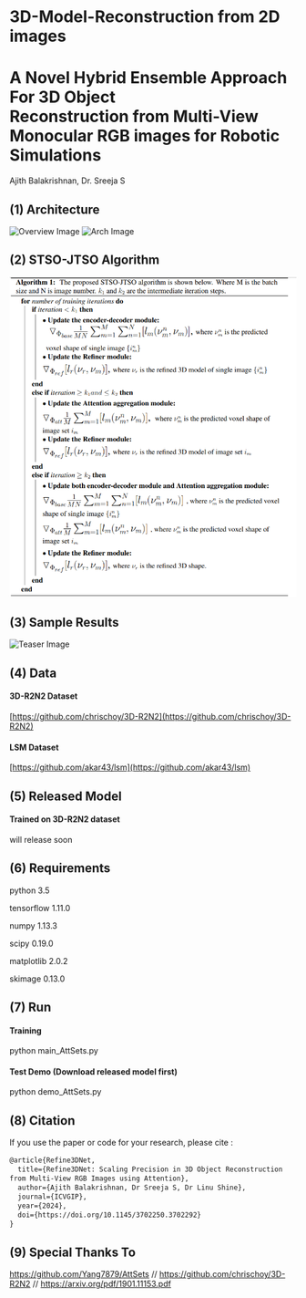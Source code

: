 # 3D-Model-Reconstruction from 2D images
# A Novel Hybrid Ensemble Approach For 3D Object <br /> Reconstruction from Multi-View Monocular RGB images for Robotic Simulations 
Ajith Balakrishnan, Dr. Sreeja S

## (1) Architecture
![Overview Image](https://github.com/Ajithbalakrishnan/3D-Model-Reconstruction/blob/master/imgs/arch_overview.png)
![Arch Image](https://github.com/Ajithbalakrishnan/3D-Model-Reconstruction/blob/master/imgs/solution_arch.png)
## (2) STSO-JTSO Algorithm
![Teaser Image](https://github.com/Ajithbalakrishnan/3D-Model-Reconstruction/blob/master/imgs/stsojtso.png)
## (3) Sample Results
![Teaser Image](https://github.com/Ajithbalakrishnan/3D-Object-Reconstruction-from-Multi-View-Monocular-RGB-images/blob/master/imgs/qualitativeoutpus.png)

## (4) Data
#### 3D-R2N2 Dataset
[https://github.com/chrischoy/3D-R2N2](https://github.com/chrischoy/3D-R2N2)
#### LSM Dataset
[https://github.com/akar43/lsm](https://github.com/akar43/lsm)

## (5) Released Model
#### Trained on 3D-R2N2 dataset
will release soon

## (6) Requirements
python  3.5

tensorflow 1.11.0 

numpy 1.13.3

scipy 0.19.0

matplotlib 2.0.2

skimage 0.13.0

## (7) Run
#### Training
python main_AttSets.py

#### Test Demo (Download released model first)
python demo_AttSets.py

## (8) Citation
If you use the paper or code for your research, please cite :
```
@article{Refine3DNet,
  title={Refine3DNet: Scaling Precision in 3D Object Reconstruction from Multi-View RGB Images using Attention},
  author={Ajith Balakrishnan, Dr Sreeja S, Dr Linu Shine},
  journal={ICVGIP},
  year={2024},
  doi={https://doi.org/10.1145/3702250.3702292}
}
```

## (9) Special Thanks To
https://github.com/Yang7879/AttSets
//
https://github.com/chrischoy/3D-R2N2
//
https://arxiv.org/pdf/1901.11153.pdf 

